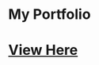 # My Portfolio
# [View Here]( https://l.facebook.com/l.php?u=https%3A%2F%2Ftiruwaprashis.github.io%2Fportfolio%2F%3Ffbclid%3DIwAR2CSut6eg2AvESi_6Q-7FbNKjQcVejCkGnHbdz0wNzT-nggM5sW2dnRjkY&h=AT220zd91xALq3kyLalkEAoeVlk5dKJZthf86snDR7TtCoca0m_FQzqd1PkLYQhhOqQsuej4Btvg5_uDwGxOcBMldmlhzRU3bzxq9OQ1PVll2AXQHkp1HuVK_L5BrVDtJMhY7BiNM98Q5zR4wHToBQ)
